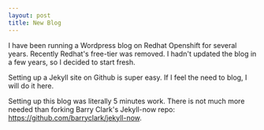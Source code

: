 ```yaml
---
layout: post
title: New Blog
---
```


I have been running a Wordpress blog on Redhat Openshift for several years.
Recently Redhat's free-tier was removed. I hadn't updated the blog in a few
years, so I decided to start fresh.

Setting up a Jekyll site on Github is super easy. If I feel the need to blog,
I will do it here.

Setting up this blog was literally 5 minutes work. There is not much more
needed than forking Barry Clark's Jekyll-now repo: <https://github.com/barryclark/jekyll-now>.
